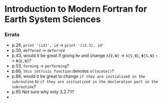 # Introduction to Modern Fortran for Earth System Sciences

### Errata
- p.26, `print '(i3)', id` -> `print '(i3.3), id'`
- p.30, `deffered` -> `deferred`
- p.43, would it be great if giving `Re` and change `λ{E,W}` -> `λ{S,N}`, `Φ{S,N}` -> `Φ{E,W}`?
- p.53, `forming` -> `performing`?
- p.66, `this intrisic function` denotes `allocate()`?
- p.88, would it be great to change `if they are initialized in the subroutine` to `if they are initialized in the declaration part in the subroutine`?
- p.95 Not sure why only 3.2.7.1?
- 
